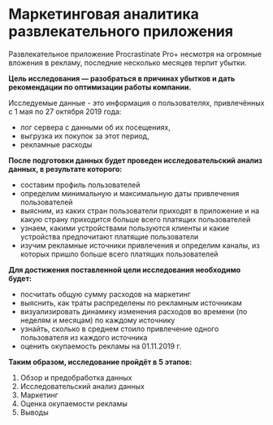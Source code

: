 # Маркетинговая аналитика развлекательного приложения
Развлекательное приложение Procrastinate Pro+ несмотря на огромные вложения в рекламу, последние несколько месяцев терпит убытки. 

**Цель исследования — разобраться в причинах убытков и дать рекомендации по оптимизации работы компании.**

Исследуемые данные - это информация о пользователях, привлечённых с 1 мая по 27 октября 2019 года:
- лог сервера с данными об их посещениях,
- выгрузка их покупок за этот период,
- рекламные расходы

**После подготовки данных будет проведен исследовательский анализ данных, в результате которого:**
- составим профиль пользователей
- определим минимальную и максимальную даты привлечения пользователей
- выясним, из каких стран пользователи приходят в приложение и на какую страну приходится больше всего платящих пользователей
- узнаем, какими устройствами пользуются клиенты и какие устройства предпочитают платящие пользователи
- изучим рекламные источники привлечения и определим каналы, из которых пришло больше всего платящих пользователей

**Для достижения поставленной цели исследования необходимо будет:**
- посчитать общую сумму расходов на маркетинг
- выяснить, как траты распределены по рекламным источникам
- визуализировать динамику изменения расходов во времени (по неделям и месяцам) по каждому источнику
- узнайть, сколько в среднем стоило привлечение одного пользователя из каждого источника
- оценить окупаемость рекламы на 01.11.2019 г.

**Таким образом, исследование пройдёт в 5 этапов:**

1. Обзор и предобработка данных
2. Исследовательский анализ данных
3. Маркетинг
4. Оценка окупаемости рекламы
5. Выводы
